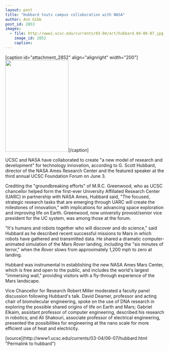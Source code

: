 ```yaml
---
layout: post
title: "Hubbard touts campus collaboration with NASA"
author: Ann Gibb
post_id: 2853
images:
  - file: http://www1.ucsc.edu/currents/03-04/art/hubbard.04-06-07.jpg
    image_id: 2852
    caption: 
---
```


[caption id="attachment_2852" align="alignright" width="200"]<a href="http://localhost/mysite/wp-content/uploads/2004/06/hubbard.04-06-07.jpg"><img class="size-full wp-image-2852" src="http://localhost/mysite/wp-content/uploads/2004/06/hubbard.04-06-07.jpg" alt="" width="200" height="290" /></a>[/caption]
<p>
  UCSC and NASA have collaborated to create "a new model of research and development" for technology innovation, according to G. Scott Hubbard, director of the NASA Ames Research Center and the featured speaker at the third annual UCSC Foundation Forum on June 3.
</p>
<p>
  Crediting the "groundbreaking efforts" of M.R.C. Greenwood, who as UCSC chancellor helped form the first-ever University Affiliated Research Center (UARC) in partnership with NASA Ames, Hubbard said, "The focused, strategic research tasks that are emerging through UARC will create the milestones of innovation," with implications for advancing space exploration and improving life on Earth. Greenwood, now university provost/senior vice president for the UC system, was among those at the forum.
</p>
<p>
  "It's humans and robots together who will discover and do science," said Hubbard as he described recent successful missions to Mars in which robots have gathered and transmitted data. He shared a dramatic computer-animated simulation of the Mars <i>Rover</i> landing, including the "six minutes of terror," when the <i>Rover</i> slows from approximately 1,200 mph to zero at landing.
</p>
<p>
  Hubbard was instrumental in establishing the new NASA Ames Mars Center, which is free and open to the public, and includes the world's largest "immersing wall," providing visitors with a fly-through experience of the Mars landscape.<br>
</p>
<p>
  Vice Chancellor for Research Robert Miller moderated a faculty panel discussion following Hubbard's talk. David Deamer, professor and acting chair of biomolecular engineering, spoke on the use of DNA research in exploring the possible shared origins of life on Earth and Mars; Gabriel Elkaim, assistant professor of computer engineering, described his research in robotics; and Ali Shakouri, associate professor of electrical engineering, presented the possibilities for engineering at the nano scale for more efficient use of heat and electricity.
</p>
[source](http://www1.ucsc.edu/currents/03-04/06-07/hubbard.html "Permalink to hubbard")
